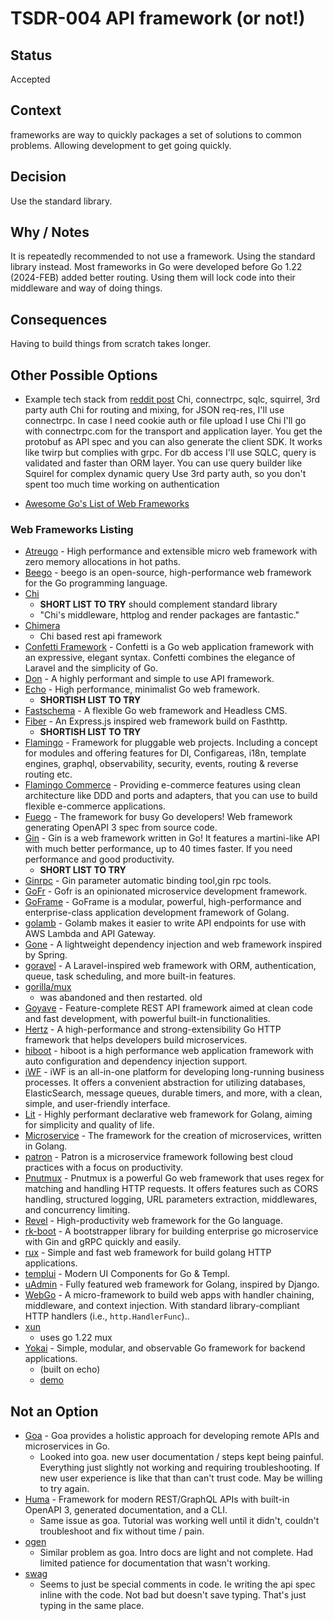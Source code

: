 # TSDR-004 API framework (or not!)

## Status

Accepted

## Context

frameworks are way to quickly packages a set of solutions to common problems.
Allowing development to get going quickly.

## Decision

Use the standard library.

## Why / Notes

It is repeatedly recommended to not use a framework. Using the standard library
instead. Most frameworks in Go were developed before Go 1.22 (2024-FEB) added
better routing. Using them will lock code into their middleware and way of doing
things.

## Consequences

Having to build things from scratch takes longer.

## Other Possible Options

- Example tech stack from [reddit post](https://www.reddit.com/r/golang/comments/15y5wiq/lets_say_you_want_to_build_a_go_rest_api_should/) Chi, connectrpc, sqlc, squirrel, 3rd party auth
Chi for routing and mixing, for JSON req-res, I'll use connectrpc. In case I need cookie auth or file upload I use Chi I'll go with connectrpc.com for the transport and application layer. You get the protobuf as API spec and you can also generate the client SDK. It works like twirp but complies with grpc. For db access I'll use SQLC, query is validated and faster than ORM layer. You can use query builder like Squirel for complex dynamic query Use 3rd party auth, so you don't spent too much time working on authentication

- [Awesome Go's List of Web Frameworks](https://github.com/avelino/awesome-go?tab=readme-ov-file#web-frameworks)

### Web Frameworks Listing

- [Atreugo](https://github.com/savsgio/atreugo) - High performance and extensible micro web framework with zero memory allocations in hot paths.
- [Beego](https://github.com/beego/beego) - beego is an open-source, high-performance web framework for the Go programming language.
- [Chi]()
  - **SHORT LIST TO TRY** should complement standard library
  - "Chi's middleware, httplog and render packages are fantastic."
- [Chimera](https://github.com/matt1484/chimera)
  - Chi based rest api framework
- [Confetti Framework](https://confetti-framework.github.io/docs/) - Confetti is a Go web application framework with an expressive, elegant syntax. Confetti combines the elegance of Laravel and the simplicity of Go.
- [Don](https://github.com/abemedia/go-don) - A highly performant and simple to use API framework.
- [Echo](https://github.com/labstack/echo) - High performance, minimalist Go web framework.
  - **SHORTISH LIST TO TRY**
- [Fastschema](https://github.com/fastschema/fastschema) - A flexible Go web framework and Headless CMS.
- [Fiber](https://github.com/gofiber/fiber) - An Express.js inspired web framework build on Fasthttp.
  - **SHORTISH LIST TO TRY**
- [Flamingo](https://github.com/i-love-flamingo/flamingo) - Framework for pluggable web projects. Including a concept for modules and offering features for DI, Configareas, i18n, template engines, graphql, observability, security, events, routing & reverse routing etc.
- [Flamingo Commerce](https://github.com/i-love-flamingo/flamingo-commerce) - Providing e-commerce features using clean architecture like DDD and ports and adapters, that you can use to build flexible e-commerce applications.
- [Fuego](https://github.com/go-fuego/fuego) - The framework for busy Go developers! Web framework generating OpenAPI 3 spec from source code.
- [Gin](https://github.com/gin-gonic/gin) - Gin is a web framework written in Go! It features a martini-like API with much better performance, up to 40 times faster. If you need performance and good productivity.
  - **SHORT LIST TO TRY**
- [Ginrpc](https://github.com/xxjwxc/ginrpc) - Gin parameter automatic binding tool,gin rpc tools.
- [GoFr](https://github.com/gofr-dev/gofr) - Gofr is an opinionated microservice development framework.
- [GoFrame](https://github.com/gogf/gf) - GoFrame is a modular, powerful, high-performance and enterprise-class application development framework of Golang.
- [golamb](https://github.com/twharmon/golamb) - Golamb makes it easier to write API endpoints for use with AWS Lambda and API Gateway.
- [Gone](https://github.com/gone-io/gone) - A lightweight dependency injection and web framework inspired by Spring.
- [goravel](https://github.com/goravel/goravel) - A Laravel-inspired web framework with ORM, authentication, queue, task scheduling, and more built-in features.
- [gorilla/mux]()
  - was abandoned and then restarted. old
- [Goyave](https://github.com/go-goyave/goyave) - Feature-complete REST API framework aimed at clean code and fast development, with powerful built-in functionalities.
- [Hertz](https://github.com/cloudwego/hertz) - A high-performance and strong-extensibility Go HTTP framework that helps developers build microservices.
- [hiboot](https://github.com/hidevopsio/hiboot) - hiboot is a high performance web application framework with auto configuration and dependency injection support.
- [iWF](https://github.com/indeedeng/iwf) - iWF is an all-in-one platform for developing long-running business processes. It offers a convenient abstraction for utilizing databases, ElasticSearch, message queues, durable timers, and more, with a clean, simple, and user-friendly interface.
- [Lit](https://github.com/jvcoutinho/lit) - Highly performant declarative web framework for Golang, aiming for simplicity and quality of life.
- [Microservice](https://github.com/claygod/microservice) - The framework for the creation of microservices, written in Golang.
- [patron](https://github.com/beatlabs/patron) - Patron is a microservice framework following best cloud practices with a focus on productivity.
- [Pnutmux](https://gitlab.com/fruitygo/pnutmux) - Pnutmux is a powerful Go web framework that uses regex for matching and handling HTTP requests. It offers features such as CORS handling, structured logging, URL parameters extraction, middlewares, and concurrency limiting.
- [Revel](https://github.com/revel/revel) - High-productivity web framework for the Go language.
- [rk-boot](https://github.com/rookie-ninja/rk-boot) - A bootstrapper library for building enterprise go microservice with Gin and gRPC quickly and easily.
- [rux](https://github.com/gookit/rux) - Simple and fast web framework for build golang HTTP applications.
- [templui](https://github.com/axzilla/templui) - Modern UI Components for Go & Templ.
- [uAdmin](https://github.com/uadmin/uadmin) - Fully featured web framework for Golang, inspired by Django.
- [WebGo](https://github.com/naughtygopher/webgo) - A micro-framework to build web apps with handler chaining, middleware, and context injection. With standard library-compliant HTTP handlers (i.e., `http.HandlerFunc`)..
- [xun](https://github.com/yaitoo/xun)
  - uses go 1.22 mux
- [Yokai](https://github.com/ankorstore/yokai) - Simple, modular, and observable Go framework for backend applications.
  - (built on echo)
  - [demo](https://ankorstore.github.io/yokai/demos/http-application/)

## Not an Option

- [Goa](https://github.com/goadesign/goa) - Goa provides a holistic approach for developing remote APIs and microservices in Go.
  - Looked into goa. new user documentation / steps kept being painful. Everything just slightly not working and requiring troubleshooting. If new user experience is like that than can't trust code. May be willing to try again.
- [Huma](https://github.com/danielgtaylor/huma/) - Framework for modern REST/GraphQL APIs with built-in OpenAPI 3, generated documentation, and a CLI.
  - Same issue as goa. Tutorial was working well until it didn't, couldn't troubleshoot and fix without time / pain.
- [ogen]()
  - Similar problem as goa. Intro docs are light and not complete. Had limited patience for documentation that wasn't working.
- [swag](https://github.com/swaggo/swag)
  - Seems to just be special comments in code. Ie writing the api spec inline with the code. Not bad but doesn't save typing. That's just typing in the same place.
